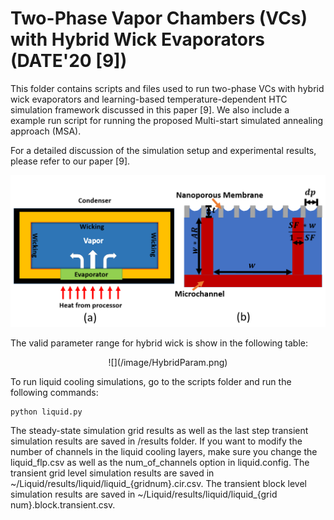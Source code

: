 # Two-Phase Vapor Chambers (VCs) with Hybrid Wick Evaporators (DATE'20 [9])


This folder contains scripts and files used to run two-phase VCs with hybrid wick evaporators and learning-based temperature-dependent HTC simulation framework discussed in this paper [9]. We also include a example run script for running the proposed Multi-start simulated annealing approach (MSA).

For a detailed discussion of the simulation setup and experimental results, please refer to our paper [9].

![](/image/VC.PNG)



The valid parameter range for hybrid wick is show in the following table:
<p align = "center">
![](/image/HybridParam.png)
</p>



To run liquid cooling simulations, go to the scripts folder and run the following commands:
```python
python liquid.py
```
The steady-state simulation grid results as well as the last step transient simulation results are saved in /results folder.
If you want to modify the number of channels in the liquid cooling layers, make sure you change the liquid_flp.csv as well as the num_of_channels option in liquid.config.
The transient grid level simulation results are saved in ~/Liquid/results/liquid/liquid_{gridnum}.cir.csv. 
The transient block level simulation results are saved in ~/Liquid/results/liquid/liquid_{grid num}.block.transient.csv. 
